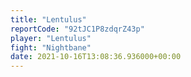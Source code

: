 ```yaml
---
title: "Lentulus"
reportCode: "92tJC1P8zdqrZ43p"
player: "Lentulus"
fight: "Nightbane"
date: 2021-10-16T13:08:36.936000+00:00
---
```

